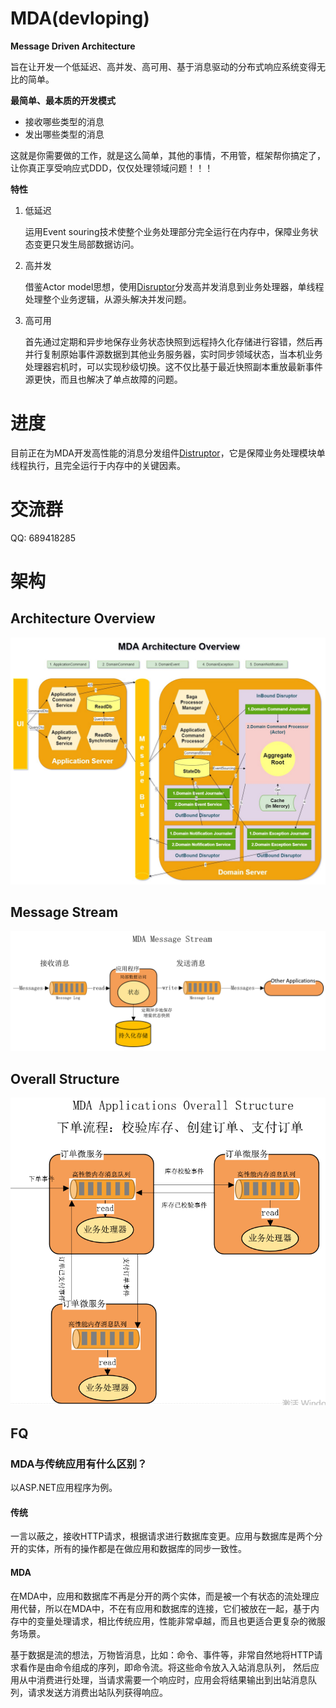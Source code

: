 # MDA(devloping)
**Message Driven Architecture**

旨在让开发一个低延迟、高并发、高可用、基于消息驱动的分布式响应系统变得无比的简单。

**最简单、最本质的开发模式**
- 接收哪些类型的消息
- 发出哪些类型的消息

这就是你需要做的工作，就是这么简单，其他的事情，不用管，框架帮你搞定了，让你真正享受响应式DDD，仅仅处理领域问题！！！

**特性**

1. 低延迟

   运用Event souring技术使整个业务处理部分完全运行在内存中，保障业务状态变更只发生局部数据访问。

2. 高并发

   借鉴Actor model思想，使用[Disruptor](https://github.com/justmine66/Disruptor)分发高并发消息到业务处理器，单线程处理整个业务逻辑，从源头解决并发问题。

3. 高可用

   首先通过定期和异步地保存业务状态快照到远程持久化存储进行容错，然后再并行复制原始事件源数据到其他业务服务器，实时同步领域状态，当本机业务处理器宕机时，可以实现秒级切换。这不仅比基于最近快照副本重放最新事件源更快，而且也解决了单点故障的问题。

# 进度
目前正在为MDA开发高性能的消息分发组件[Distruptor](https://github.com/justmine66/Disruptor)，它是保障业务处理模块单线程执行，且完全运行于内存中的关键因素。

# 交流群
QQ: 689418285

# 架构
## Architecture Overview
![](./MDA.jpg)

## Message Stream
![](./MessageStream.jpg)

## Overall Structure
![](./OverallStructure.jpg)

## FQ

### MDA与传统应用有什么区别？

以ASP.NET应用程序为例。

#### 传统

一言以蔽之，接收HTTP请求，根据请求进行数据库变更。应用与数据库是两个分开的实体，所有的操作都是在做应用和数据库的同步一致性。

#### MDA

在MDA中，应用和数据库不再是分开的两个实体，而是被一个有状态的流处理应用代替，所以在MDA中，不在有应用和数据库的连接，它们被放在一起，基于内存中的变量处理请求，相比传统应用，性能非常卓越，而且也更适合更复杂的微服务场景。

基于数据是流的想法，万物皆消息，比如：命令、事件等，非常自然地将HTTP请求看作是由命令组成的序列，即命令流。将这些命令放入入站消息队列， 然后应用从中消费进行处理，当请求需要一个响应时，应用会将结果输出到出站消息队列，请求发送方消费出站队列获得响应。